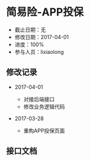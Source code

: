 # 简易险-APP投保
- 截止日期：无
- 修改日期：2017-04-01  
- 进度：100%  
- 参与人员：lixiaolong  

## 修改记录
- 2017-04-01
  * 对接后端接口
  * 修改业务逻辑代码

- 2017-03-28
  * 重构APP投保页面
  
## 接口文档




